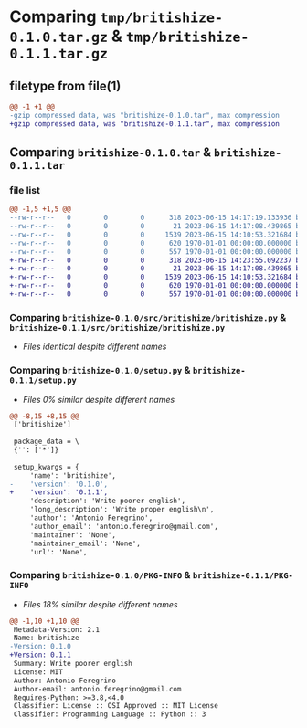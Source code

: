 # Comparing `tmp/britishize-0.1.0.tar.gz` & `tmp/britishize-0.1.1.tar.gz`

## filetype from file(1)

```diff
@@ -1 +1 @@
-gzip compressed data, was "britishize-0.1.0.tar", max compression
+gzip compressed data, was "britishize-0.1.1.tar", max compression
```

## Comparing `britishize-0.1.0.tar` & `britishize-0.1.1.tar`

### file list

```diff
@@ -1,5 +1,5 @@
--rw-r--r--   0        0        0      318 2023-06-15 14:17:19.133936 britishize-0.1.0/pyproject.toml
--rw-r--r--   0        0        0       21 2023-06-15 14:17:08.439865 britishize-0.1.0/readme.md
--rw-r--r--   0        0        0     1539 2023-06-15 14:10:53.321684 britishize-0.1.0/src/britishize/britishize.py
--rw-r--r--   0        0        0      620 1970-01-01 00:00:00.000000 britishize-0.1.0/setup.py
--rw-r--r--   0        0        0      557 1970-01-01 00:00:00.000000 britishize-0.1.0/PKG-INFO
+-rw-r--r--   0        0        0      318 2023-06-15 14:23:55.092237 britishize-0.1.1/pyproject.toml
+-rw-r--r--   0        0        0       21 2023-06-15 14:17:08.439865 britishize-0.1.1/readme.md
+-rw-r--r--   0        0        0     1539 2023-06-15 14:10:53.321684 britishize-0.1.1/src/britishize/britishize.py
+-rw-r--r--   0        0        0      620 1970-01-01 00:00:00.000000 britishize-0.1.1/setup.py
+-rw-r--r--   0        0        0      557 1970-01-01 00:00:00.000000 britishize-0.1.1/PKG-INFO
```

### Comparing `britishize-0.1.0/src/britishize/britishize.py` & `britishize-0.1.1/src/britishize/britishize.py`

 * *Files identical despite different names*

### Comparing `britishize-0.1.0/setup.py` & `britishize-0.1.1/setup.py`

 * *Files 0% similar despite different names*

```diff
@@ -8,15 +8,15 @@
 ['britishize']
 
 package_data = \
 {'': ['*']}
 
 setup_kwargs = {
     'name': 'britishize',
-    'version': '0.1.0',
+    'version': '0.1.1',
     'description': 'Write poorer english',
     'long_description': 'Write proper english\n',
     'author': 'Antonio Feregrino',
     'author_email': 'antonio.feregrino@gmail.com',
     'maintainer': 'None',
     'maintainer_email': 'None',
     'url': 'None',
```

### Comparing `britishize-0.1.0/PKG-INFO` & `britishize-0.1.1/PKG-INFO`

 * *Files 18% similar despite different names*

```diff
@@ -1,10 +1,10 @@
 Metadata-Version: 2.1
 Name: britishize
-Version: 0.1.0
+Version: 0.1.1
 Summary: Write poorer english
 License: MIT
 Author: Antonio Feregrino
 Author-email: antonio.feregrino@gmail.com
 Requires-Python: >=3.8,<4.0
 Classifier: License :: OSI Approved :: MIT License
 Classifier: Programming Language :: Python :: 3
```

